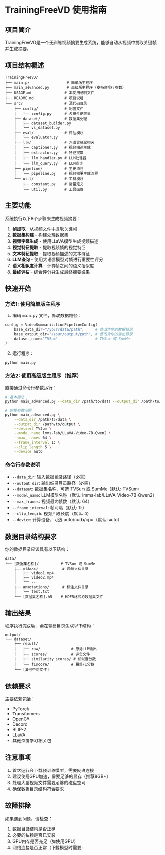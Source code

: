 # TrainingFreeVD 使用指南

## 项目简介

TrainingFreeVD是一个无训练视频摘要生成系统，能够自动从视频中提取关键帧并生成摘要。

## 项目结构概述

```
TrainingFreeVD/
├── main.py                 # 简单版主程序
├── main_advanced.py        # 高级版主程序（支持命令行参数）
├── USAGE.md               # 本使用说明文件
├── README.md              # 项目说明
└── src/                   # 源代码目录
    ├── config/            # 配置文件
    │   └── config.py      # 各组件配置类
    ├── dataset/           # 数据集处理
    │   ├── dataset_builder.py
    │   └── vs_dataset.py
    ├── eval/              # 评估模块
    │   └── evaluator.py
    ├── llm/               # 大语言模型相关
    │   ├── captioner.py   # 视频描述生成
    │   ├── extractor.py   # 特征提取
    │   ├── llm_handler.py # LLM处理器
    │   └── llm_query.py   # LLM查询
    ├── pipeline/          # 主要流程
    │   └── pipeline.py    # 视频摘要生成流程
    └── util/              # 工具模块
        ├── constant.py    # 常量定义
        └── util.py        # 工具函数
```

## 主要功能

系统执行以下8个步骤来生成视频摘要：

1. **帧提取** - 从视频文件中提取关键帧
2. **数据集构建** - 构建处理数据集 
3. **视频字幕生成** - 使用LLaVA模型生成视频描述
4. **视觉特征提取** - 提取视频帧的视觉特征
5. **文本特征提取** - 提取视频描述的文本特征
6. **LLM查询** - 使用大语言模型对帧进行重要性评分
7. **语义相似度计算** - 计算帧之间的语义相似度
8. **最终评估** - 综合评分并生成最终摘要结果

## 快速开始

### 方法1: 使用简单版主程序

1. 编辑 `main.py` 文件，修改数据路径：
```python
config = VideoSummarizationPipelineConfig(
    base_data_dir="/your/data/path",     # 修改为你的数据目录
    base_output_dir="/your/output/path", # 修改为你的输出目录
    dataset_name="TVSum"                 # TVSum 或 SumMe
)
```

2. 运行程序：
```bash
python main.py
```

### 方法2: 使用高级版主程序（推荐）

直接通过命令行参数运行：

```bash
# 基本用法
python main_advanced.py --data_dir /path/to/data --output_dir /path/to/output

# 完整参数示例
python main_advanced.py \
    --data_dir /path/to/data \
    --output_dir /path/to/output \
    --dataset TVSum \
    --model_name lmms-lab/LLaVA-Video-7B-Qwen2 \
    --max_frames 64 \
    --frame_interval 15 \
    --clip_length 5 \
    --device auto
```

### 命令行参数说明

- `--data_dir`: 输入数据目录路径（必需）
- `--output_dir`: 输出结果目录路径（必需）
- `--dataset`: 数据集名称，可选 TVSum 或 SumMe（默认: TVSum）
- `--model_name`: LLM模型名称（默认: lmms-lab/LLaVA-Video-7B-Qwen2）
- `--max_frames`: 视频最大帧数（默认: 64）
- `--frame_interval`: 帧间隔（默认: 15）
- `--clip_length`: 视频片段长度（默认: 5）
- `--device`: 计算设备，可选 auto/cuda/cpu（默认: auto）

## 数据目录结构要求

你的数据目录应该具有以下结构：

```
data/
└── [数据集名称]/          # TVSum 或 SumMe
    ├── videos/           # 视频文件目录
    │   ├── video1.mp4
    │   ├── video2.mp4
    │   └── ...
    ├── annotations/      # 标注文件目录
    │   └── test.txt
    └── [数据集名称].h5    # HDF5格式的数据集文件
```

## 输出结果

程序执行完成后，会在输出目录生成以下结构：

```
output/
└── dataset/
    ├── result/
    │   ├── raw/              # 原始LLM输出
    │   ├── scores/           # 评分文件
    │   ├── similarity_scores/ # 相似度分数
    │   └── f1score/          # 最终F1分数
    └── [其他中间文件]
```

## 依赖要求

主要依赖包括：
- PyTorch
- Transformers
- OpenCV
- Decord
- BLIP-2
- LLaVA
- 其他深度学习相关包

## 注意事项

1. 首次运行会下载预训练模型，需要网络连接
2. 建议使用GPU加速，需要足够的显存（推荐8GB+）
3. 处理大型视频文件需要足够的磁盘空间
4. 确保数据目录结构符合要求

## 故障排除

如果遇到问题，请检查：
1. 数据目录结构是否正确
2. 必要的依赖是否已安装
3. GPU内存是否充足（如使用GPU）
4. 网络连接是否正常（下载模型时需要）
